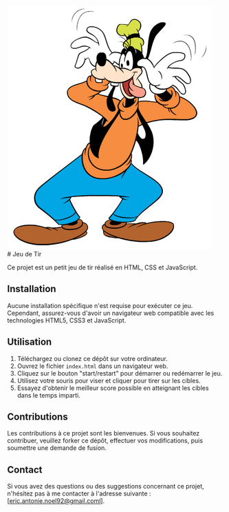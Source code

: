 <div>
  <img src="silly.png">
</div>
# Jeu de Tir

Ce projet est un petit jeu de tir réalisé en HTML, CSS et JavaScript.

## Installation

Aucune installation spécifique n'est requise pour exécuter ce jeu. Cependant, assurez-vous d'avoir un navigateur web compatible avec les technologies HTML5, CSS3 et JavaScript.

## Utilisation

1. Téléchargez ou clonez ce dépôt sur votre ordinateur.
2. Ouvrez le fichier `index.html` dans un navigateur web.
3. Cliquez sur le bouton "start/restart" pour démarrer ou redémarrer le jeu.
4. Utilisez votre souris pour viser et cliquer pour tirer sur les cibles.
5. Essayez d'obtenir le meilleur score possible en atteignant les cibles dans le temps imparti.

## Contributions

Les contributions à ce projet sont les bienvenues. Si vous souhaitez contribuer, veuillez forker ce dépôt, effectuer vos modifications, puis soumettre une demande de fusion.

## Contact

Si vous avez des questions ou des suggestions concernant ce projet, n'hésitez pas à me contacter à l'adresse suivante : [eric.antonie.noel92@gmail.coml].



